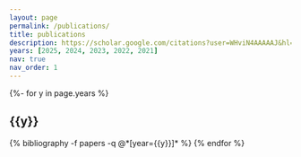 ```yaml
---
layout: page
permalink: /publications/
title: publications
description: https://scholar.google.com/citations?user=WHviN4AAAAAJ&hl=vi&oi=ao
years: [2025, 2024, 2023, 2022, 2021]
nav: true
nav_order: 1
---
```

<!-- _pages/publications.md -->
<div class="publications">

{%- for y in page.years %}
  <h2 class="year">{{y}}</h2>
  {% bibliography -f papers -q @*[year={{y}}]* %}
{% endfor %}

</div>

